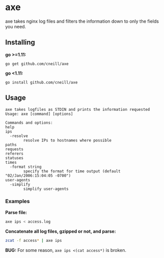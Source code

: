 # axe

axe takes nginx log files and filters the information down to only the fields you need.

## Installing

__go >=1.11:__

`go get github.com/cneill/axe`

__go <1.11:__

`go install github.com/cneill/axe`

## Usage

```
axe takes logfiles as STDIN and prints the information requested
Usage: axe [command] [options]

Commands and options:
help
ips
  -resolve
        resolve IPs to hostnames where possible
paths
requests
referers
statuses
times
  -format string
        specify the format for time output (default "02/Jan/2006:15:04:05 -0700")
user-agents
  -simplify
        simplify user-agents
```

### Examples

__Parse file:__

```bash
axe ips < access.log
```

__Concatenate all log files, gzipped or not, and parse:__

```bash
zcat -f access* | axe ips
```

__BUG:__ For some reason, `axe ips <(cat access*)` is broken.
